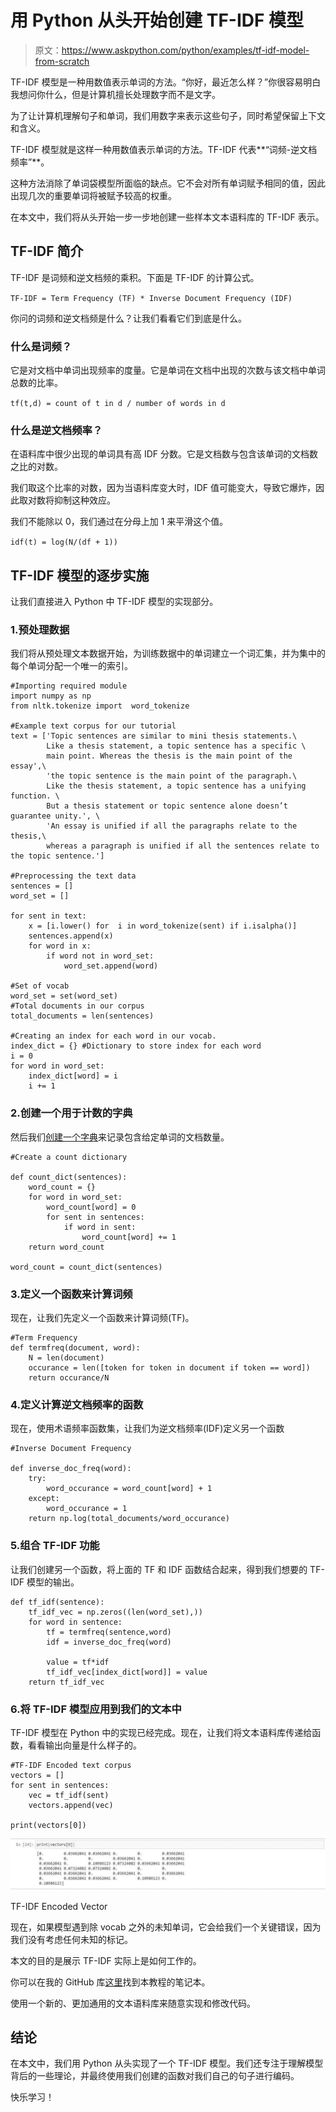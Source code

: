 # 用 Python 从头开始创建 TF-IDF 模型

> 原文：<https://www.askpython.com/python/examples/tf-idf-model-from-scratch>

TF-IDF 模型是一种用数值表示单词的方法。“你好，最近怎么样？”你很容易明白我想问你什么，但是计算机擅长处理数字而不是文字。

为了让计算机理解句子和单词，我们用数字来表示这些句子，同时希望保留上下文和含义。

TF-IDF 模型就是这样一种用数值表示单词的方法。TF-IDF 代表**“词频-逆文档频率”**。

这种方法消除了单词袋模型所面临的缺点。它不会对所有单词赋予相同的值，因此出现几次的重要单词将被赋予较高的权重。

在本文中，我们将从头开始一步一步地创建一些样本文本语料库的 TF-IDF 表示。

## TF-IDF 简介

TF-IDF 是词频和逆文档频的乘积。下面是 TF-IDF 的计算公式。

`TF-IDF = Term Frequency (TF) * Inverse Document Frequency (IDF)`

你问的词频和逆文档频是什么？让我们看看它们到底是什么。

### 什么是词频？

它是对文档中单词出现频率的度量。它是单词在文档中出现的次数与该文档中单词总数的比率。

`tf(t,d) = count of t in d / number of words in d`

### 什么是**逆文档频率**？

在语料库中很少出现的单词具有高 IDF 分数。它是文档数与包含该单词的文档数之比的对数。

我们取这个比率的对数，因为当语料库变大时，IDF 值可能变大，导致它爆炸，因此取对数将抑制这种效应。

我们不能除以 0，我们通过在分母上加 1 来平滑这个值。

`idf(t) = log(N/(df + 1))`

## TF-IDF 模型的逐步实施

让我们直接进入 Python 中 TF-IDF 模型的实现部分。

### 1.预处理数据

我们将从预处理文本数据开始，为训练数据中的单词建立一个词汇集，并为集中的每个单词分配一个唯一的索引。

```
#Importing required module
import numpy as np
from nltk.tokenize import  word_tokenize 

#Example text corpus for our tutorial
text = ['Topic sentences are similar to mini thesis statements.\
        Like a thesis statement, a topic sentence has a specific \
        main point. Whereas the thesis is the main point of the essay',\
        'the topic sentence is the main point of the paragraph.\
        Like the thesis statement, a topic sentence has a unifying function. \
        But a thesis statement or topic sentence alone doesn’t guarantee unity.', \
        'An essay is unified if all the paragraphs relate to the thesis,\
        whereas a paragraph is unified if all the sentences relate to the topic sentence.']

#Preprocessing the text data
sentences = []
word_set = []

for sent in text:
    x = [i.lower() for  i in word_tokenize(sent) if i.isalpha()]
    sentences.append(x)
    for word in x:
        if word not in word_set:
            word_set.append(word)

#Set of vocab 
word_set = set(word_set)
#Total documents in our corpus
total_documents = len(sentences)

#Creating an index for each word in our vocab.
index_dict = {} #Dictionary to store index for each word
i = 0
for word in word_set:
    index_dict[word] = i
    i += 1

```

### 2.创建一个用于计数的字典

然后我们[创建一个字典](https://www.askpython.com/python/dictionary/python-dictionary-dict-tutorial)来记录包含给定单词的文档数量。

```
#Create a count dictionary

def count_dict(sentences):
    word_count = {}
    for word in word_set:
        word_count[word] = 0
        for sent in sentences:
            if word in sent:
                word_count[word] += 1
    return word_count

word_count = count_dict(sentences)

```

### 3.定义一个函数来计算词频

现在，让我们先定义一个函数来计算词频(TF)。

```
#Term Frequency
def termfreq(document, word):
    N = len(document)
    occurance = len([token for token in document if token == word])
    return occurance/N

```

### 4.定义计算逆文档频率的函数

现在，使用术语频率函数集，让我们为逆文档频率(IDF)定义另一个函数

```
#Inverse Document Frequency

def inverse_doc_freq(word):
    try:
        word_occurance = word_count[word] + 1
    except:
        word_occurance = 1 
    return np.log(total_documents/word_occurance)

```

### 5.组合 TF-IDF 功能

让我们创建另一个函数，将上面的 TF 和 IDF 函数结合起来，得到我们想要的 TF-IDF 模型的输出。

```
def tf_idf(sentence):
    tf_idf_vec = np.zeros((len(word_set),))
    for word in sentence:
        tf = termfreq(sentence,word)
        idf = inverse_doc_freq(word)

        value = tf*idf
        tf_idf_vec[index_dict[word]] = value 
    return tf_idf_vec

```

### 6.将 TF-IDF 模型应用到我们的文本中

TF-IDF 模型在 Python 中的实现已经完成。现在，让我们将文本语料库传递给函数，看看输出向量是什么样子的。

```
#TF-IDF Encoded text corpus
vectors = []
for sent in sentences:
    vec = tf_idf(sent)
    vectors.append(vec)

print(vectors[0])

```

![TF-IDF Model Encoded Vector](img/68d37d5422060f35a1d11744233e8c5a.png)

TF-IDF Encoded Vector

现在，如果模型遇到除 vocab 之外的未知单词，它会给我们一个关键错误，因为我们没有考虑任何未知的标记。

本文的目的是展示 TF-IDF 实际上是如何工作的。

你可以在我的 GitHub 库[这里](https://github.com/Ash007-kali/Article-Datasets/tree/main/TF-IDF%20Model%20from%20Scratch)找到本教程的笔记本。

使用一个新的、更加通用的文本语料库来随意实现和修改代码。

## 结论

在本文中，我们用 Python 从头实现了一个 TF-IDF 模型。我们还专注于理解模型背后的一些理论，并最终使用我们创建的函数对我们自己的句子进行编码。

快乐学习！